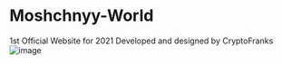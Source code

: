 # Moshchnyy-World
1st Official Website for 2021
Developed and designed by CryptoFranks
![image](https://github.com/user-attachments/assets/b015b95a-76fc-4e22-8ec5-faafe50bd379)
